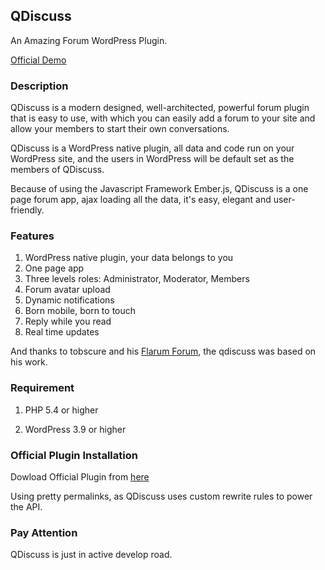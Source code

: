 ## QDiscuss

An Amazing Forum WordPress Plugin.

[Official Demo](http://colorvila.com/qdiscuss)

### Description

QDiscuss is a modern designed, well-architected, powerful forum plugin that is easy to use,  with which you can easily add a forum to your site and allow your members to start their own conversations. 

QDiscuss is a WordPress native plugin, all data  and code run on your WordPress site, and the users in WordPress will be default set as the members of QDiscuss.

Because of using the Javascript Framework Ember.js, QDiscuss is  a one page forum app, ajax loading all the data, it's easy, elegant and user-friendly. 

### Features

1. WordPress native plugin, your data belongs to you
2. One page app
3. Three levels roles: Administrator, Moderator, Members
4. Forum avatar upload
5. Dynamic notifications
6. Born mobile, born to touch
7. Reply while you read
8. Real time updates

And thanks to tobscure and his [Flarum Forum](https://github.com/flarum), the qdiscuss was based on his work.

### Requirement

1. PHP 5.4 or higher

2. WordPress 3.9 or higher

### Official Plugin Installation

Dowload Official Plugin from [here](https://wordpress.org/plugins/qdiscuss/)

Using pretty permalinks, as QDiscuss uses custom rewrite rules to power the API.


### Pay  Attention

QDiscuss is just in active develop road.



